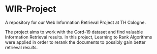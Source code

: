 # WIR-Project
A repository for our Web Information Retrieval Project at TH Cologne.

The project aims to work with the Cord-19 dataset and find valuable Information Retrieval results. In this project, Learning to Rank Algorithms were applied in order to rerank the documents to possibly gain better retrieval results.
